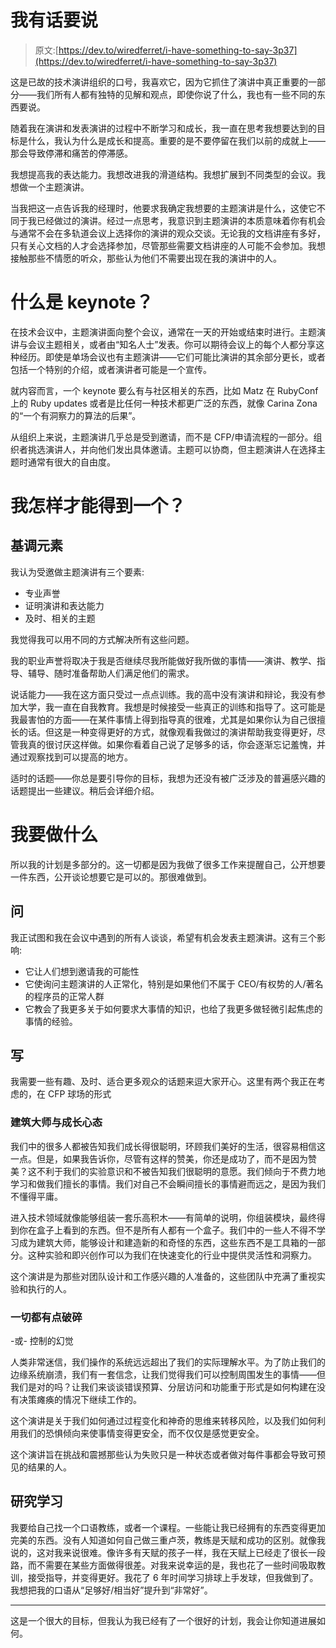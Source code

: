 # 我有话要说

> 原文:[https://dev.to/wiredferret/i-have-something-to-say-3p37](https://dev.to/wiredferret/i-have-something-to-say-3p37)

这是已故的技术演讲组织的口号，我喜欢它，因为它抓住了演讲中真正重要的一部分——我们所有人都有独特的见解和观点，即使你说了什么，我也有一些不同的东西要说。

随着我在演讲和发表演讲的过程中不断学习和成长，我一直在思考我想要达到的目标是什么，我认为什么是成长和提高。重要的是不要停留在我们以前的成就上——那会导致停滞和痛苦的停滞感。

我想提高我的表达能力。我想改进我的滑道结构。我想扩展到不同类型的会议。我想做一个主题演讲。

当我把这一点告诉我的经理时，他要求我确定我想要的主题演讲是什么，这使它不同于我已经做过的演讲。经过一点思考，我意识到主题演讲的本质意味着你有机会与通常不会在多轨道会议上选择你的演讲的观众交谈。无论我的文档讲座有多好，只有关心文档的人才会选择参加，尽管那些需要文档讲座的人可能不会参加。我想接触那些不情愿的听众，那些认为他们不需要出现在我的演讲中的人。

# 什么是 keynote？

在技术会议中，主题演讲面向整个会议，通常在一天的开始或结束时进行。主题演讲与会议主题相关，或者由“知名人士”发表。你可以期待会议上的每个人都分享这种经历。即使是单场会议也有主题演讲——它们可能比演讲的其余部分更长，或者包括一个特别的介绍，或者演讲者可能是一个宣传。

就内容而言，一个 keynote 要么有与社区相关的东西，比如 Matz 在 RubyConf 上的 Ruby updates 或者是比任何一种技术都更广泛的东西，就像 Carina Zona 的“一个有洞察力的算法的后果”。

从组织上来说，主题演讲几乎总是受到邀请，而不是 CFP/申请流程的一部分。组织者挑选演讲人，并向他们发出具体邀请。主题可以协商，但主题演讲人在选择主题时通常有很大的自由度。

# 我怎样才能得到一个？

## 基调元素

我认为受邀做主题演讲有三个要素:

*   专业声誉
*   证明演讲和表达能力
*   及时、相关的主题

我觉得我可以用不同的方式解决所有这些问题。

我的职业声誉将取决于我是否继续尽我所能做好我所做的事情——演讲、教学、指导、辅导、随时准备帮助人们满足他们的需求。

说话能力——我在这方面只受过一点点训练。我的高中没有演讲和辩论，我没有参加大学，我一直在自我教育。我想是时候接受一些真正的训练和指导了。这可能是我最害怕的方面——在某件事情上得到指导真的很难，尤其是如果你认为自己很擅长的话。但这是一种变得更好的方式，就像观看我做过的演讲帮助我变得更好，尽管我真的很讨厌这样做。如果你看着自己说了足够多的话，你会逐渐忘记羞愧，并通过观察找到可以提高的地方。

适时的话题——你总是要引导你的目标，我想为还没有被广泛涉及的普遍感兴趣的话题提出一些建议。稍后会详细介绍。

# 我要做什么

所以我的计划是多部分的。这一切都是因为我做了很多工作来提醒自己，公开想要一件东西，公开谈论想要它是可以的。那很难做到。

## 问

我正试图和我在会议中遇到的所有人谈谈，希望有机会发表主题演讲。这有三个影响:

*   它让人们想到邀请我的可能性
*   它使询问主题演讲的人正常化，特别是如果他们不属于 CEO/有权势的人/著名的程序员的正常人群
*   它教会了我更多关于如何要求大事情的知识，也给了我更多做轻微引起焦虑的事情的经验。

## 写

我需要一些有趣、及时、适合更多观众的话题来逗大家开心。这里有两个我正在考虑的，在 CFP 球场的形式

### 建筑大师与成长心态

我们中的很多人都被告知我们成长得很聪明，环顾我们美好的生活，很容易相信这一点。但是，如果我告诉你，尽管有这样的赞美，你还是成功了，而不是因为赞美？这不利于我们的实验意识和不被告知我们很聪明的意愿。我们倾向于不费力地学习和做我们擅长的事情。我们对自己不会瞬间擅长的事情避而远之，是因为我们不懂得平庸。

进入技术领域就像能够组装一套乐高积木——有简单的说明，你组装模块，最终得到你在盒子上看到的东西。但不是所有人都有一个盒子。我们中的一些人不得不学习成为建筑大师，能够设计和建造新的和奇怪的东西，这些东西不是工具箱的一部分。这种实验和即兴创作可以为我们在快速变化的行业中提供灵活性和洞察力。

这个演讲是为那些对团队设计和工作感兴趣的人准备的，这些团队中充满了重视实验和执行的人。

### 一切都有点破碎

-或-
控制的幻觉

人类非常迷信，我们操作的系统远远超出了我们的实际理解水平。为了防止我们的边缘系统崩溃，我们有一套信念，让我们觉得我们可以控制周围发生的事情——但我们是对的吗？让我们来谈谈错误预算、分层访问和功能重于形式是如何构建在没有决策瘫痪的情况下继续工作的。

这个演讲是关于我们如何通过过程变化和神奇的思维来转移风险，以及我们如何利用我们的恐惧倾向来使事情变得更安全，而不仅仅是感觉更安全。

这个演讲旨在挑战和震撼那些认为失败只是一种状态或者做对每件事都会导致可预见的结果的人。

## 研究学习

我要给自己找一个口语教练，或者一个课程。一些能让我已经拥有的东西变得更加完美的东西。没有人知道如何自己做三重卢茨，教练是天赋和成功的区别。就像我说的，这对我来说很难。像许多有天赋的孩子一样，我在天赋上已经走了很长一段路，而不需要在某些方面做得很差。对我来说幸运的是，我也花了一些时间吸取教训，接受指导，并变得更好。我花了 6 年时间学习排球上手发球，但我做到了。我想把我的口语从“足够好/相当好”提升到“非常好”。

* * *

这是一个很大的目标，但我认为我已经有了一个很好的计划，我会让你知道进展如何。